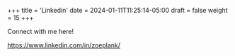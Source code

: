 +++
title = 'Linkedin'
date = 2024-01-11T11:25:14-05:00
draft = false
weight = 15
+++



Connect with me here! 

https://www.linkedin.com/in/zoeplank/
